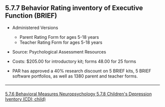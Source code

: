 ## 5.7.7  Behavior Rating inventory of Executive Function (BRIEF)

* Administered Versions
  * Parent Rating Form for ages 5-18 years
  * Teacher Rating Form for ages 5-18 years

* Source: Psychological Assessment Resources

* Costs: $205.00 for introductory kit; forms 48.00 for 25 forms

* PAR has approved a 40% research discount on 5 BRIEF kits, 5 BRIEF software
portfolios, as well as 1380 parent and teacher forms. 


<hr class="soften" style="margin-top: 20px;margin-bottom: 20px;"/>

<div class="center">
<div class="btn-group">
  <a href=":pages_path:/manuals/neuropsychology/5-07-06-behavioral-measures.md" class="btn btn-default">
    <span class="glyphicon glyphicon-chevron-left"></span>
    5.7.6 Behavioral Measures
  </a>

  <a href=":pages_path:/manuals/neuropsychology" class="btn btn-default">
    <span class="glyphicon glyphicon-chevron-up"></span>
    Neuropsychology
  </a>

  <a href=":pages_path:/manuals/neuropsychology/5-07-07-brief.md" class="btn btn-success">
    5.7.8 Children's Depression Iventory (CDI; child)
    <span class="glyphicon glyphicon-chevron-right"></span>
  </a>
</div>
</div>